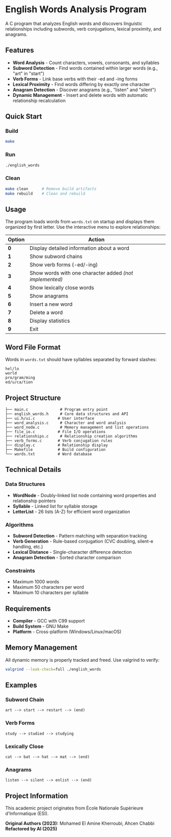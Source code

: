 # English Words Analysis Program

A C program that analyzes English words and discovers linguistic relationships including subwords, verb conjugations, lexical proximity, and anagrams.

## Features

- **Word Analysis** - Count characters, vowels, consonants, and syllables
- **Subword Detection** - Find words contained within larger words (e.g., "art" in "start")
- **Verb Forms** - Link base verbs with their -ed and -ing forms
- **Lexical Proximity** - Find words differing by exactly one character
- **Anagram Detection** - Discover anagrams (e.g., "listen" and "silent")
- **Dynamic Management** - Insert and delete words with automatic relationship recalculation

## Quick Start

### Build
```bash
make
```

### Run
```bash
./english_words
```

### Clean
```bash
make clean      # Remove build artifacts
make rebuild    # Clean and rebuild
```

## Usage

The program loads words from `words.txt` on startup and displays them organized by first letter. Use the interactive menu to explore relationships:

| Option | Action                                                  |
| ------ | ------------------------------------------------------- |
| **0**  | Display detailed information about a word               |
| **1**  | Show subword chains                                     |
| **2**  | Show verb forms (-ed/-ing)                              |
| **3**  | Show words with one character added *(not implemented)* |
| **4**  | Show lexically close words                              |
| **5**  | Show anagrams                                           |
| **6**  | Insert a new word                                       |
| **7**  | Delete a word                                           |
| **8**  | Display statistics                                      |
| **9**  | Exit                                                    |

## Word File Format

Words in `words.txt` should have syllables separated by forward slashes:

```
hel/lo
world
pro/gram/ming
ed/u/ca/tion
```

## Project Structure

```
├── main.c              # Program entry point
├── english_words.h     # Core data structures and API
├── ui.h/ui.c          # User interface
├── word_analysis.c     # Character and word analysis
├── word_node.c         # Memory management and list operations
├── file_io.c          # File I/O operations
├── relationships.c     # Relationship creation algorithms
├── verb_forms.c       # Verb conjugation rules
├── display.c          # Relationship display
├── Makefile           # Build configuration
└── words.txt          # Word database
```

## Technical Details

### Data Structures
- **WordNode** - Doubly-linked list node containing word properties and relationship pointers
- **Syllable** - Linked list for syllable storage
- **LetterList** - 26 lists (A-Z) for efficient word organization

### Algorithms
- **Subword Detection** - Pattern matching with separation tracking
- **Verb Generation** - Rule-based conjugation (CVC doubling, silent-e handling, etc.)
- **Lexical Distance** - Single-character difference detection
- **Anagram Detection** - Sorted character comparison

### Constraints
- Maximum 1000 words
- Maximum 50 characters per word
- Maximum 10 characters per syllable

## Requirements

- **Compiler** - GCC with C99 support
- **Build System** - GNU Make
- **Platform** - Cross-platform (Windows/Linux/macOS)

## Memory Management

All dynamic memory is properly tracked and freed. Use valgrind to verify:
```bash
valgrind --leak-check=full ./english_words
```

## Examples

### Subword Chain
```
art --> start --> restart --> (end)
```

### Verb Forms
```
study --> studied --> studying
```

### Lexically Close
```
cat --> bat --> hat --> mat --> (end)
```

### Anagrams
```
listen --> silent --> enlist --> (end)
```

## Project Information

This academic project originates from École Nationale Supérieure d'Informatique (ESI).

**Original Authors (2023):** Mohamed El Amine Kherroubi, Ahcen Chabbi  
**Refactored by AI (2025)**